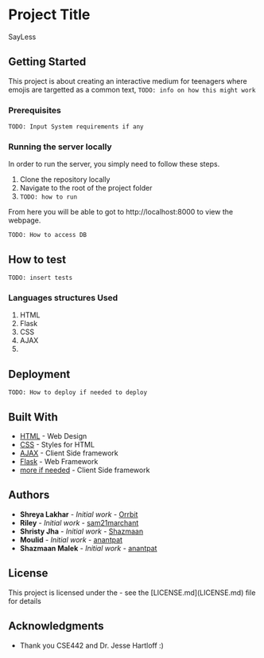# Project Title

SayLess

## Getting Started

This project is about creating an interactive medium for teenagers where emojis are targetted as a common text, 
`TODO: info on how this might work`

### Prerequisites

`TODO: Input System requirements if any`

### Running the server locally

In order to run the server, you simply need to follow these steps.

1. Clone the repository locally
2. Navigate to the root of the project folder
3. `TODO: how to run`

From here you will be able to got to http://localhost:8000 to view the webpage.

`TODO: How to access DB`

## How to test

`TODO: insert tests`

### Languages structures Used

1) HTML
2) Flask
3) CSS
4) AJAX
5) <more if needed>

## Deployment

`TODO: How to deploy if needed to deploy`

## Built With

* [HTML](https://developer.mozilla.org/en-US/docs/Web/HTML) - Web Design 
* [CSS](https://developer.mozilla.org/en-US/docs/Web/CSS) - Styles for HTML
* [AJAX](https://api.jquery.com/category/ajax/) - Client Side framework
* [Flask](https://palletsprojects.com/p/flask/) - Web Framework
* [more if needed](https://api.jquery.com/category/ajax/) - Client Side framework

## Authors

* **Shreya Lakhar** - *Initial work* - [Orrbit](https://github.com/)
* **Riley** - *Initial work* - [sam21marchant](https://github.com/)
* **Shristy Jha** - *Initial work* - [Shazmaan](https://github.com/)
* **Moulid** - *Initial work* - [anantpat](https://github.com/)
* **Shazmaan Malek** - *Initial work* - [anantpat](https://github.com/Shazmaan)

## License 

<if needed>
This project is licensed under the <license> - see the [LICENSE.md](LICENSE.md) file for details

## Acknowledgments

* Thank you CSE442 and Dr. Jesse Hartloff :)
